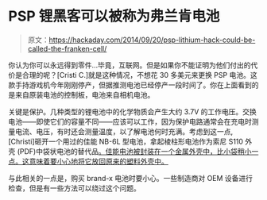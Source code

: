 # PSP 锂黑客可以被称为弗兰肯电池

> 原文：<https://hackaday.com/2014/09/20/psp-lithium-hack-could-be-called-the-franken-cell/>

你认为你可以永远得到零件…毕竟，互联网。但是如果你不能证明为他们付出的代价是合理的呢？[Cristi C.]就是这种情况，不想花 30 多美元来更换 PSP 电池。这款手持游戏机今年刚刚停产，但据推测电池已经停产一段时间了。你在上面看到的是来自原装电池的控制板，电池来自相机电池。

关键是保护。几种类型的锂电池中的化学物质会产生大约 3.7V 的工作电压。交换电池——即使它们的容量不同——应该可以工作，因为保护电路通常会在充电时测量电流、电压，有时还会测量温度，以了解电池何时充满。考虑到这一点,[Christi]砸开一个用过的佳能 NB-6L 型电池，拿起棱柱形电池作为索尼 S110 外壳 (PDF)中袋状电池的替代品[。佳能电池被封装在一个金属外壳中，比小袋稍小一点。这意味着要小心地将它放回原来的塑料外壳中。](https://hackaday.com/wp-content/uploads/2014/09/psp-battery-lithium-cell-swap.pdf)

与此相关的一点是，购买 brand-x 电池时要小心。一些制造商对 OEM 设备进行检查，但是有一些方法可以绕过这个问题。